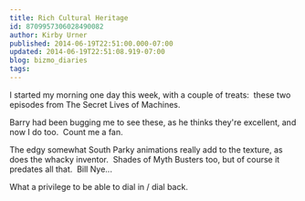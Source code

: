 ```yaml
---
title: Rich Cultural Heritage
id: 8709957306028490082
author: Kirby Urner
published: 2014-06-19T22:51:00.000-07:00
updated: 2014-06-19T22:51:08.919-07:00
blog: bizmo_diaries
tags: 
---
```


I started my morning one day this week, with a couple of treats:  these two episodes from The Secret Lives of Machines. 

Barry had been bugging me to see these, as he thinks they're excellent, and now I do too.  Count me a fan. 

The edgy somewhat South Parky animations really add to the texture, as does the whacky inventor.  Shades of Myth Busters too, but of course it predates all that.  Bill Nye...

What a privilege to be able to dial in / dial back.